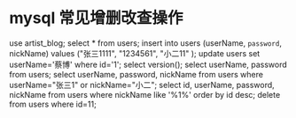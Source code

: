 
# mysql 常见增删改查操作
use artist_blog;
select * from users;
insert into users (userName, `password`, nickName) values ("张三1111", "1234561", "小二11" );
update users set userName='蔡博' where id='1';
select version();
select userName, password from users;
select userName, password, nickName from users where userName="张三1" or nickName="小二";
select id, userName, password, nickName from users where nickName like '%1%' order by id desc;
delete from users where id=11;